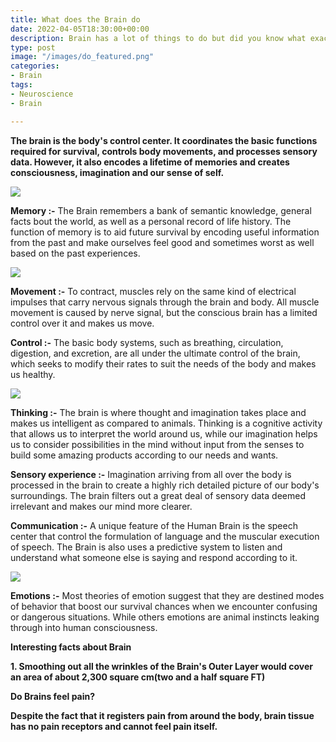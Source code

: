 ```yaml
---
title: What does the Brain do
date: 2022-04-05T18:30:00+00:00
description: Brain has a lot of things to do but did you know what exactly Brain do
type: post
image: "/images/do_featured.png"
categories:
- Brain
tags:
- Neuroscience
- Brain

---
```

**The brain is the body's control center. It coordinates the basic functions required for survival, controls body movements, and processes sensory data. However, it also encodes a lifetime of memories and creates consciousness, imagination and our sense of self.**

![](/images/memories.jpg)

**Memory :-** The Brain remembers a bank of semantic knowledge, general facts bout the world, as well as a personal record of life history. The function of memory is to aid future survival by encoding useful information from the past and make ourselves feel good and sometimes worst as well based on the past experiences.

![](/images/dance.jpg)

**Movement :-** To contract, muscles rely on the same kind of electrical impulses that carry nervous signals through the brain and body. All muscle movement is caused by nerve signal, but the conscious brain has a limited control over it and makes us move.

**Control :-** The basic body systems, such as breathing, circulation, digestion, and excretion, are all under the ultimate control of the brain, which seeks to modify their rates to suit the needs of the body and makes us healthy.

![](/images/thinking.jpg)

**Thinking :-** The brain is where thought and imagination takes place and makes us intelligent as compared to animals. Thinking is a cognitive activity that allows us to interpret the world around us, while our imagination helps us to consider possibilities in the mind without input from the senses to build some amazing products according to our needs and wants.

**Sensory experience :-** Imagination arriving from all over the body is processed in the brain to create a highly rich detailed picture of our body's surroundings. The brain filters out a great deal of sensory data deemed irrelevant and makes our mind more clearer.

**Communication :-** A unique feature of the Human Brain is the speech center that control the formulation of language and the muscular execution of speech. The Brain is also uses a predictive system to listen and understand what someone else is saying and respond according to it.

![](/images/emotions.jpg)

**Emotions :-** Most theories of emotion suggest that they are destined modes of behavior that boost our survival chances when we encounter confusing or dangerous situations. While others emotions are animal instincts leaking through into human consciousness.

**Interesting facts about Brain**

**1. Smoothing out all the wrinkles of the Brain's Outer Layer would cover an area of about 2,300 square cm(two and a half square FT)**

**Do Brains feel pain?**

**Despite the fact that it registers pain from around the body, brain tissue has no pain receptors and cannot feel pain itself.**